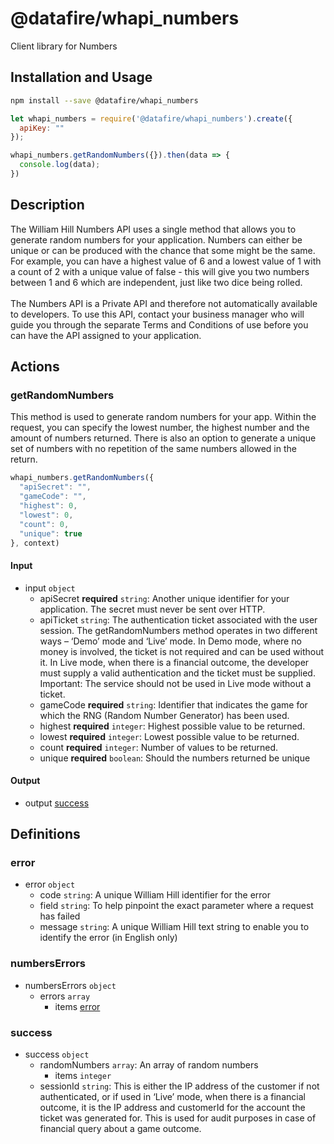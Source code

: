 # @datafire/whapi_numbers

Client library for Numbers

## Installation and Usage
```bash
npm install --save @datafire/whapi_numbers
```
```js
let whapi_numbers = require('@datafire/whapi_numbers').create({
  apiKey: ""
});

whapi_numbers.getRandomNumbers({}).then(data => {
  console.log(data);
})
```

## Description

The William Hill Numbers API uses a single method that allows you to generate random numbers for your application. Numbers can either be unique or can be produced with the chance that some might be the same. For example, you can have a highest value of 6 and a lowest value of 1 with a count of 2 with a unique value of false - this will give you two numbers between 1 and 6 which are independent, just like two dice being rolled.<br /><br />The Numbers API is a Private API and therefore not automatically available to developers. To use this API, contact your business manager who will guide you through the separate Terms and Conditions of use before you can have the API assigned to your application.

## Actions

### getRandomNumbers
This method is used to generate random numbers for your app. Within the request, you can specify the lowest number, the highest number and the amount of numbers returned. There is also an option to generate a unique set of numbers with no repetition of the same numbers allowed in the return.


```js
whapi_numbers.getRandomNumbers({
  "apiSecret": "",
  "gameCode": "",
  "highest": 0,
  "lowest": 0,
  "count": 0,
  "unique": true
}, context)
```

#### Input
* input `object`
  * apiSecret **required** `string`: Another unique identifier for your application. The secret must never be sent over HTTP.
  * apiTicket `string`: The authentication ticket associated with the user session. The getRandomNumbers method operates in two different ways – ‘Demo’ mode and ‘Live’ mode. In Demo mode, where no money is involved, the ticket is not required and can be used without it. In Live mode, when there is a financial outcome, the developer must supply a valid authentication and the ticket must be supplied. Important: The service should not be used in Live mode without a ticket.
  * gameCode **required** `string`: Identifier that indicates the game for which the RNG (Random Number Generator) has been used.
  * highest **required** `integer`: Highest possible value to be returned.
  * lowest **required** `integer`: Lowest possible value to be returned.
  * count **required** `integer`: Number of values to be returned.
  * unique **required** `boolean`: Should the numbers returned be unique

#### Output
* output [success](#success)



## Definitions

### error
* error `object`
  * code `string`: A unique William Hill identifier for the error
  * field `string`: To help pinpoint the exact parameter where a request has failed
  * message `string`: A unique William Hill text string to enable you to identify the error (in English only)

### numbersErrors
* numbersErrors `object`
  * errors `array`
    * items [error](#error)

### success
* success `object`
  * randomNumbers `array`: An array of random numbers
    * items `integer`
  * sessionId `string`: This is either the IP address of the customer if not authenticated, or if used in ‘Live’ mode, when there is a financial outcome, it is the IP address and customerId for the account the ticket was generated for. This is used for audit purposes in case of financial query about a game outcome.


